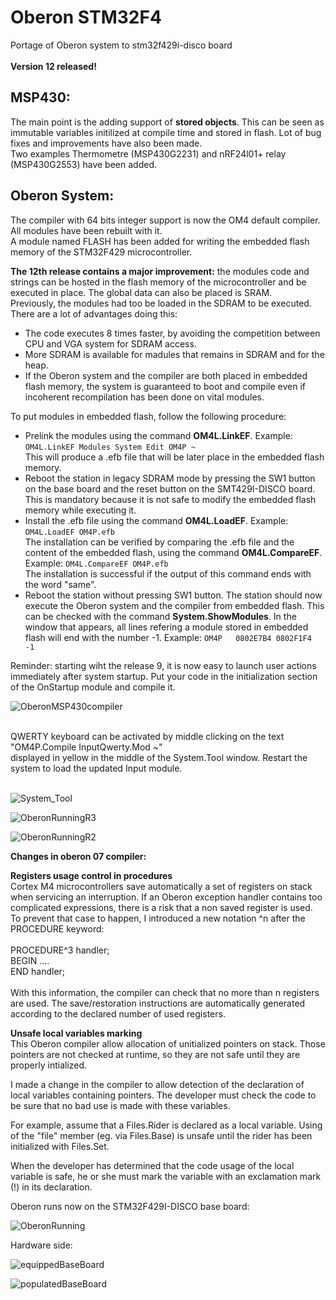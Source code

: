 # Oberon STM32F4
Portage of Oberon system to stm32f429i-disco board<br><br>
**Version 12 released!**
## MSP430:
The main point is the adding support of <b>stored objects</b>. This can be seen as immutable variables initilized at compile time and stored in flash.
Lot of bug fixes and improvements have also been made.  
Two examples Thermometre (MSP430G2231) and nRF24l01+ relay (MSP430G2553) have been added.  
## Oberon System:  
The compiler with 64 bits integer support is now the OM4 default compiler. All modules have been rebuilt with it.  
A module named FLASH has been added for writing the embedded flash memory of the STM32F429 microcontroller.  
  
**The 12th release contains a major improvement:** the modules code and strings can be hosted
 in the flash memory of the microcontroller and be executed in place.
The global data can also be placed is SRAM.  
Previously, the modules had too be loaded in the SDRAM to be executed.  
There are a lot of advantages doing this:  

* The code executes 8 times faster, by avoiding the competition between CPU and VGA system for SDRAM access.  
* More SDRAM is available for madules that remains in SDRAM and for the heap.
* If the Oberon system and the compiler are both placed in embedded flash memory,
 the system is guaranteed to boot and compile even if incoherent recompilation has been done on vital modules.
 
 To put modules in embedded flash, follow the following procedure:
 
 * Prelink the modules using the command **OM4L.LinkEF**. Example: `OM4L.LinkEF Modules System Edit OM4P ~`  
This will produce a .efb file that will be later place in the embedded flash memory.
 * Reboot the station in legacy SDRAM mode by pressing the SW1 button on the base board and the reset button on the SMT429I-DISCO board.
  This is mandatory because it is not safe to modify the embedded flash memory while executing it.
 * Install the .efb file using the command **OM4L.LoadEF**. Example: `OM4L.LoadEF OM4P.efb`  
The installation can be verified by comparing the .efb file and the content of the embedded flash,
 using the command **OM4L.CompareEF**. Example: `OM4L.CompareEF OM4P.efb`  
The installation is successful if the output of this command ends with the word "same".
 * Reboot the station without pressing SW1 button. The station should now execute the Oberon system and the compiler from embedded flash.
 This can be checked with the command **System.ShowModules**. In the window that appears,
  all lines refering a module stored in embedded flash will end with the number -1. Example: `OM4P	 0802E7B4 0802F1F4  -1`

  
Reminder: starting wiht the release 9, it is now easy to launch user actions immediately after system startup.
Put your code in the initialization section of the OnStartup module and compile it.

![OberonMSP430compiler](https://github.com/user-attachments/assets/6926baf1-dc6c-406c-8f0f-f2973136a3e1)

<br>
QWERTY keyboard can be activated by middle clicking on the text "OM4P.Compile InputQwerty.Mod ~"<br>
displayed in yellow in the middle of the System.Tool window. Restart the system to load the updated Input module.<br>
<br>

![System_Tool](https://github.com/ef15c/oberon_stm32f4/assets/8286839/867c913a-35e0-49ab-a81b-0c658132c971)

![OberonRunningR3](https://github.com/ef15c/oberon_stm32f4/assets/8286839/32ec5160-54e4-4188-9445-5ce0f7f4f413)

![OberonRunningR2](https://github.com/ef15c/oberon_stm32f4/assets/8286839/87f5d58e-1d84-4705-a15d-ad8de9eb8cd8)

<b>Changes in oberon 07 compiler:</b>

<b>Registers usage control in procedures</b><br>
Cortex M4 microcontrollers save automatically a set of registers on stack when servicing an interruption.
If an Oberon exception handler contains too complicated expressions, there is a risk that a non saved register is used.
To prevent that case to happen, I introduced a new notation ^n after the PROCEDURE keyword:<br><br>
PROCEDURE^3 handler;<br>
BEGIN ....<br>
END handler;<br><br>
With this information, the compiler can check  that no more than n registers are used. The save/restoration instructions are automatically generated according to the declared number of used registers.<br>

<b>Unsafe local variables marking</b><br>
This Oberon compiler allow allocation of unitialized pointers on stack.
Those pointers are not checked at runtime, so they are not safe until they are properly intialized.

I made a change in the compiler to allow detection of the declaration of local variables containing pointers.
The developer must check the code to be sure that no bad use is made with these variables.

For example, assume that a Files.Rider is declared as a local variable. Using of the "file" member (eg. via Files.Base) is unsafe until the rider has been initialized with Files.Set.

When the developer has determined that the code usage of the local variable is safe, he or she must mark the variable with an exclamation mark (!) in its declaration.


Oberon runs now on the STM32F429I-DISCO base board:

![OberonRunning](https://github.com/ef15c/oberon_stm32f4/assets/8286839/77827576-acf8-4043-8afc-f022df2e06ab)

Hardware side:

![equippedBaseBoard](https://github.com/ef15c/oberon_stm32f4/assets/8286839/a8bed1ea-580c-429d-b511-b619743729e1)

![populatedBaseBoard](https://github.com/ef15c/oberon_stm32f4/assets/8286839/60b433b5-c5a2-4ea3-9ac8-12d0c1df88bf)
